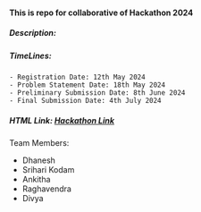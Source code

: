 #### This is repo for collaborative of Hackathon 2024

##### Description:


##### TimeLines:
    - Registration Date: 12th May 2024
    - Problem Statement Date: 18th May 2024
    - Preliminary Submission Date: 8th June 2024
    - Final Submission Date: 4th July 2024
##### HTML Link: [Hackathon Link](https://www.isb.edu/en/Hackathon-2024.html)

Team Members:
- Dhanesh 
- Srihari Kodam
- Ankitha
- Raghavendra 
- Divya